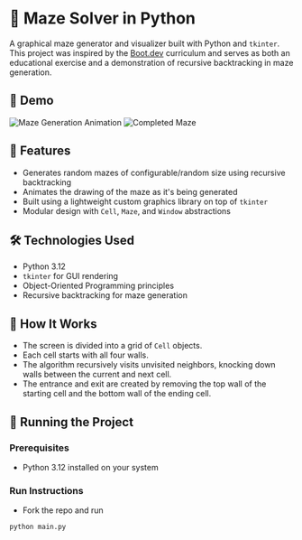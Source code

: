 # 🧩 Maze Solver in Python

A graphical maze generator and visualizer built with Python and `tkinter`. This project was inspired by the [Boot.dev](https://www.boot.dev/courses/build-maze-solver-python) curriculum and serves as both an educational exercise and a demonstration of recursive backtracking in maze generation.

## 📸 Demo

![Maze Generation Animation](https://pbrazeale.github.io/images/maze_solver.gif)
![Completed Maze](https://pbrazeale.github.io/images/completed_maze.jpg)

## 🚀 Features

- Generates random mazes of configurable/random size using recursive backtracking
- Animates the drawing of the maze as it's being generated
- Built using a lightweight custom graphics library on top of `tkinter`
- Modular design with `Cell`, `Maze`, and `Window` abstractions

## 🛠️ Technologies Used

- Python 3.12
- `tkinter` for GUI rendering
- Object-Oriented Programming principles
- Recursive backtracking for maze generation

## 🧠 How It Works

- The screen is divided into a grid of `Cell` objects.
- Each cell starts with all four walls.
- The algorithm recursively visits unvisited neighbors, knocking down walls between the current and next cell.
- The entrance and exit are created by removing the top wall of the starting cell and the bottom wall of the ending cell.

## 🧪 Running the Project

### Prerequisites

- Python 3.12 installed on your system

### Run Instructions

- Fork the repo and run

```bash
python main.py
